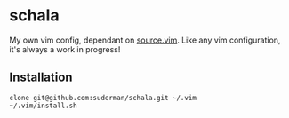 schala
======
My own vim config, dependant on [source.vim](https://github.com/suderman/source.vim). Like any vim configuration, it's always a work in progress!

Installation
------------
`clone git@github.com:suderman/schala.git ~/.vim`  
`~/.vim/install.sh`
